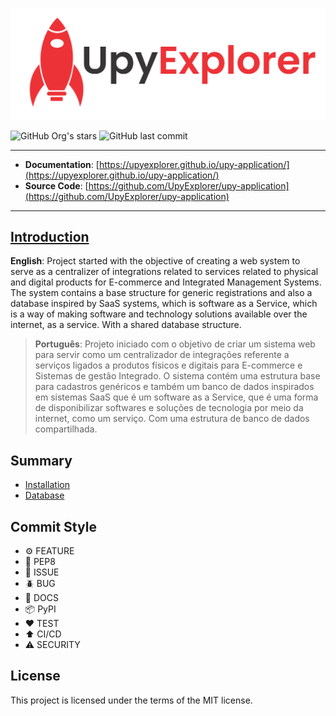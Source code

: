 ![](/docs/assets/upy-explorer.png)

![GitHub Org's stars](https://img.shields.io/github/stars/UpyExplorer?label=LinuxProfile&style=flat-square)
![GitHub last commit](https://img.shields.io/github/last-commit/UpyExplorer/upy-application?style=flat-square)

---

- **Documentation**: [https://upyexplorer.github.io/upy-application/](https://upyexplorer.github.io/upy-application/)
- **Source Code**: [https://github.com/UpyExplorer/upy-application](https://github.com/UpyExplorer/upy-application)

---

## [Introduction](https://docs.linuxprofile.com/)

**English**: Project started with the objective of creating a web system to serve as a centralizer of integrations related to services related to physical and digital products for E-commerce and Integrated Management Systems. The system contains a base structure for generic registrations and also a database inspired by SaaS systems, which is software as a Service, which is a way of making software and technology solutions available over the internet, as a service. With a shared database structure.

> **Português**: Projeto iniciado com o objetivo de criar um sistema web para servir como um centralizador de integrações referente a serviços ligados a produtos físicos e digitais para E-commerce e Sistemas de gestão Integrado. O sistema contém uma estrutura base para cadastros genéricos e também um banco de dados inspirados em sistemas SaaS que é um software as a Service, que é uma forma de disponibilizar softwares e soluções de tecnologia por meio da internet, como um serviço. Com uma estrutura de banco de dados compartilhada.

## Summary

- [Installation](https://upyexplorer.github.io/upy-application/nav/installation/)
- [Database](https://upyexplorer.github.io/upy-application/nav/database/)

## Commit Style

- ⚙️ FEATURE
- 📝 PEP8
- 📌 ISSUE
- 🪲 BUG
- 📘 DOCS
- 📦 PyPI
- ❤️️ TEST
- ⬆️ CI/CD
- ⚠️ SECURITY

## License

This project is licensed under the terms of the MIT license.
